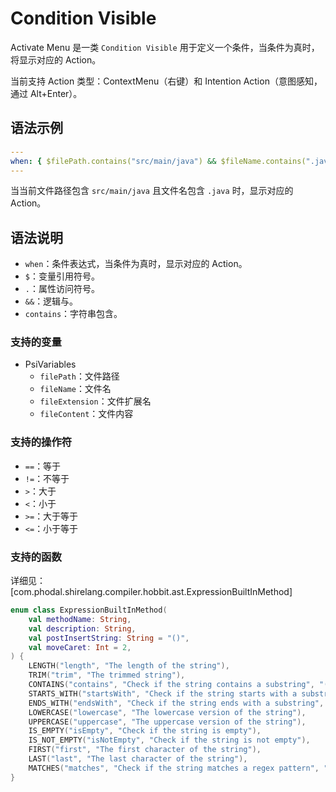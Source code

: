 # Condition Visible

Activate Menu 是一类 `Condition Visible` 用于定义一个条件，当条件为真时，将显示对应的 Action。

当前支持 Action 类型：ContextMenu（右键）和 Intention Action（意图感知，通过 Alt+Enter）。

## 语法示例

```yaml
---
when: { $filePath.contains("src/main/java") && $fileName.contains(".java") }
---
```

当当前文件路径包含 `src/main/java` 且文件名包含 `.java` 时，显示对应的 Action。

## 语法说明

- `when`：条件表达式，当条件为真时，显示对应的 Action。
- `$`：变量引用符号。
- `.`：属性访问符号。
- `&&`：逻辑与。
- `contains`：字符串包含。

### 支持的变量

- PsiVariables
    - `filePath`：文件路径
    - `fileName`：文件名
    - `fileExtension`：文件扩展名
    - `fileContent`：文件内容

### 支持的操作符

- `==`：等于
- `!=`：不等于
- `>`：大于
- `<`：小于
- `>=`：大于等于
- `<=`：小于等于

### 支持的函数

详细见：[com.phodal.shirelang.compiler.hobbit.ast.ExpressionBuiltInMethod]

```Kotlin
enum class ExpressionBuiltInMethod(
    val methodName: String,
    val description: String,
    val postInsertString: String = "()",
    val moveCaret: Int = 2,
) {
    LENGTH("length", "The length of the string"),
    TRIM("trim", "The trimmed string"),
    CONTAINS("contains", "Check if the string contains a substring", "(\"\")", 2),
    STARTS_WITH("startsWith", "Check if the string starts with a substring", "(\"\")", 2),
    ENDS_WITH("endsWith", "Check if the string ends with a substring", "(\"\")", 2),
    LOWERCASE("lowercase", "The lowercase version of the string"),
    UPPERCASE("uppercase", "The uppercase version of the string"),
    IS_EMPTY("isEmpty", "Check if the string is empty"),
    IS_NOT_EMPTY("isNotEmpty", "Check if the string is not empty"),
    FIRST("first", "The first character of the string"),
    LAST("last", "The last character of the string"),
    MATCHES("matches", "Check if the string matches a regex pattern", "(\"//\")", 3);
}
```
